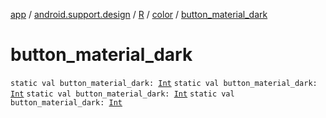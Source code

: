 [app](../../../index.md) / [android.support.design](../../index.md) / [R](../index.md) / [color](index.md) / [button_material_dark](.)

# button_material_dark

`static val button_material_dark: `[`Int`](https://kotlinlang.org/api/latest/jvm/stdlib/kotlin/-int/index.html)
`static val button_material_dark: `[`Int`](https://kotlinlang.org/api/latest/jvm/stdlib/kotlin/-int/index.html)
`static val button_material_dark: `[`Int`](https://kotlinlang.org/api/latest/jvm/stdlib/kotlin/-int/index.html)
`static val button_material_dark: `[`Int`](https://kotlinlang.org/api/latest/jvm/stdlib/kotlin/-int/index.html)